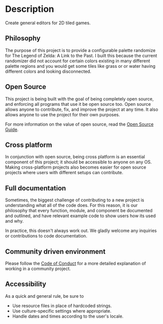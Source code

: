 # Description

Create general editors for 2D tiled games.

## Philosophy

The purpose of this project is to provide a configurable palette randomize for
The Legend of Zelda: A Link to the Past. I built this because the current
randomizer did not account for certain colors existing in many different
palette regions and you would get some tiles like grass or or water having
different colors and looking disconnected.

## Open Source

This project is being built with the goal of being completely open source, and
enforcing all programs that use it be open source too. Open source allows
anyone to contribute, fix, and improve the project at any time. It also allows
anyone to use the project for their own purposes.

For more information on the value of open source, read the
[Open Source Guide](https://opensource.guide/).

## Cross platform

In conjunction with open source, being cross platform is an essential component
of this project; it should be accessible to anyone on any OS. Making
cross-platform projects also becomes easier for open source projects where
users with different setups can contribute.

## Full documentation

Sometimes, the biggest challenge of contributing to a new project is
understanding what all of the code does. For this reason, it is our philosophy
that every function, module, and component be documented and outlined, and have
relevant example code to show users how its used and why.

In practice, this doesn't always work out. We gladly welcome any inquiries or
contributions to code documentation.

## Community driven environment

Please follow the [Code of Conduct](CODE_OF_CONDUCT.md) for a more detailed
explanation of working in a community project.

## Accessibility

As a quick and general rule, be sure to

- Use resource files in place of hardcoded strings.
- Use culture-specific settings where appropriate.
- Handle dates and times according to the user's locale.

